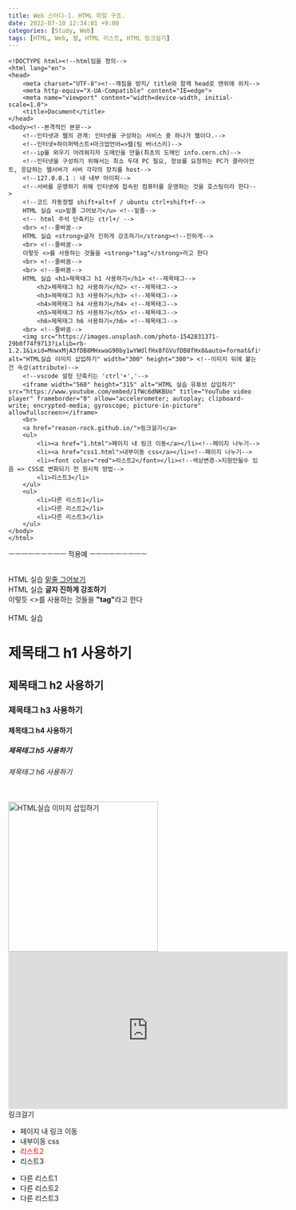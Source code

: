 ```yaml
---
title: Web 스터디-1. HTML 파일 구조.
date: 2022-07-10 12:34:01 +9:00
categories: [Study, Web]
tags: [HTML, Web, 웹, HTML 리스트, HTML 링크걸기]
---
```



```
<!DOCTYPE html><!--html임을 정의-->
<html lang="en">
<head>
    <meta charset="UTF-8"><!--깨짐을 방지/ title와 함께 head로 맨위에 위치-->
    <meta http-equiv="X-UA-Compatible" content="IE=edge">
    <meta name="viewport" content="width=device-width, initial-scale=1.0">
    <title>Document</title>
</head>
<body><!--본격적인 본문-->
    <!--인터넷과 웹의 관계: 인터넷을 구성하는 서비스 중 하나가 웹이다.-->
    <!--인터넷+하이퍼텍스트+마크업언어=>웹(팀 버너스리)-->
    <!--ip를 외우기 어려워지자 도메인을 만듦(최초의 도메인 info.cern.ch)-->
    <!--인터넷을 구성하기 위해서는 최소 두대 PC 필요, 정보를 요청하는 PC가 클라이언트, 응답하는 웹서버가 서버 각각의 장치를 host-->
    <!--127.0.0.1 : 내 내부 아이피-->
    <!--서버를 운영하기 위해 인터넷에 접속된 컴퓨터를 운영하는 것을 호스팅이라 한다-->
    <!--코드 자동정렬 shift+alt+f / ubuntu ctrl+shift+f-->
    HTML 실습 <u>밑줄 그어보기</u> <!--밑줄--> 
    <!-- html 주석 단축키는 ctrl+/ -->
    <br> <!--줄바꿈-->
    HTML 실습 <strong>글자 진하게 강조하기</strong><!--진하게-->
    <br> <!--줄바꿈-->
    이렇듯 <>를 사용하는 것들을 <strong>"tag"</strong>라고 한다
    <br> <!--줄바꿈-->
    <br> <!--줄바꿈-->
    HTML 실습 <h1>제목태그 h1 사용하기</h1> <!--제목태그-->
        <h2>제목태그 h2 사용하기</h2> <!--제목태그-->
        <h3>제목태그 h3 사용하기</h3> <!--제목태그-->
        <h4>제목태그 h4 사용하기</h4> <!--제목태그-->
        <h5>제목태그 h5 사용하기</h5> <!--제목태그-->
        <h6>제목태그 h6 사용하기</h6> <!--제목태그-->
    <br> <!--줄바꿈-->
    <img src="https://images.unsplash.com/photo-1542831371-29b0f74f9713?ixlib=rb-1.2.1&ixid=MnwxMjA3fDB8MHxwaG90by1wYWdlfHx8fGVufDB8fHx8&auto=format&fit=crop&w=1170&q=80" alt="HTML실습 이미지 삽입하기" width="300" height="300"> <!--이미지 뒤에 붙는건 속성(attribute)-->
    <!--vscode 설정 단축키는 'ctrl'+','-->
    <iframe width="560" height="315" alt="HTML 실습 유튜브 삽입하기" src="https://www.youtube.com/embed/1fWc6dNKBUo" title="YouTube video player" frameborder="0" allow="accelerometer; autoplay; clipboard-write; encrypted-media; gyroscope; picture-in-picture" allowfullscreen></iframe>
    <br>
    <a href="reason-rock.github.io/">링크걸기</a>
    <ul>
        <li><a href="1.html">페이지 내 링크 이동</a></li><!--페이지 나누기-->
        <li><a href="css1.html">내부이동 css</a></li><!--페이지 나누기-->
        <li><font color="red">리스트2</font></li><!--색상변경->지원안될수 있음 => CSS로 변화되기 전 원시적 방법-->
        <li>리스트3</li>
    </ul>
    <ul>
        <li>다른 리스트1</li>
        <li>다른 리스트2</li>
        <li>다른 리스트3</li>
    </ul>
</body>
</html>
```

ㅡㅡㅡㅡㅡㅡㅡㅡㅡ
적용예
ㅡㅡㅡㅡㅡㅡㅡㅡㅡ
<br>
<br>

<body><!--본격적인 본문-->
    <!--인터넷과 웹의 관계: 인터넷을 구성하는 서비스 중 하나가 웹이다.-->
    <!--인터넷+하이퍼텍스트+마크업언어=>웹(팀 버너스리)-->
    <!--ip를 외우기 어려워지자 도메인을 만듦(최초의 도메인 info.cern.ch)-->
    <!--인터넷을 구성하기 위해서는 최소 두대 PC 필요, 정보를 요청하는 PC가 클라이언트, 응답하는 웹서버가 서버 각각의 장치를 host-->
    <!--127.0.0.1 : 내 내부 아이피-->
    <!--서버를 운영하기 위해 인터넷에 접속된 컴퓨터를 운영하는 것을 호스팅이라 한다-->
    <!--코드 자동정렬 shift+alt+f / ubuntu ctrl+shift+f-->
    HTML 실습 <u>밑줄 그어보기</u> <!--밑줄--> 
    <!-- html 주석 단축키는 ctrl+/ -->
    <br> <!--줄바꿈-->
    HTML 실습 <strong>글자 진하게 강조하기</strong><!--진하게-->
    <br> <!--줄바꿈-->
    이렇듯 <>를 사용하는 것들을 <strong>"tag"</strong>라고 한다
    <br> <!--줄바꿈-->
    <br> <!--줄바꿈-->
    HTML 실습 <h1>제목태그 h1 사용하기</h1> <!--제목태그-->
        <h2>제목태그 h2 사용하기</h2> <!--제목태그-->
        <h3>제목태그 h3 사용하기</h3> <!--제목태그-->
        <h4>제목태그 h4 사용하기</h4> <!--제목태그-->
        <h5>제목태그 h5 사용하기</h5> <!--제목태그-->
        <h6>제목태그 h6 사용하기</h6> <!--제목태그-->
    <br> <!--줄바꿈-->
    <img src="https://images.unsplash.com/photo-1542831371-29b0f74f9713?ixlib=rb-1.2.1&ixid=MnwxMjA3fDB8MHxwaG90by1wYWdlfHx8fGVufDB8fHx8&auto=format&fit=crop&w=1170&q=80" alt="HTML실습 이미지 삽입하기" width="300" height="300"> <!--이미지 뒤에 붙는건 속성(attribute)-->
    <!--vscode 설정 단축키는 'ctrl'+','-->
    <iframe width="560" height="315" alt="HTML 실습 유튜브 삽입하기" src="https://www.youtube.com/embed/1fWc6dNKBUo" title="YouTube video player" frameborder="0" allow="accelerometer; autoplay; clipboard-write; encrypted-media; gyroscope; picture-in-picture" allowfullscreen></iframe>
    <br>
    <a>링크걸기</a>
    <ul>
        <li><a>페이지 내 링크 이동</a></li><!--페이지 나누기-->
        <li><a>내부이동 css</a></li><!--페이지 나누기-->
        <li><font color="red">리스트2</font></li><!--색상변경->지원안될수 있음 => CSS로 변화되기 전 원시적 방법-->
        <li>리스트3</li>
    </ul>
    <ul>
        <li>다른 리스트1</li>
        <li>다른 리스트2</li>
        <li>다른 리스트3</li>
    </ul>